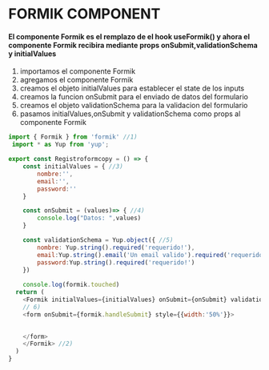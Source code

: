 # FORMIK COMPONENT

#### El componente Formik es el remplazo de el hook useFormik() y ahora el componente Formik recibira mediante props onSubmit,validationSchema y initialValues

<ol>
    <li>importamos el componente Formik</li>
    <li>agregamos el componente Formik</li>
    <li>creamos el objeto initialValues para establecer el state de los inputs</li>
    <li>creamos la funcion onSubmit para el enviado de datos del formulario</li>
    <li>creamos el objeto validationSchema para la validacion del formulario</li>
    <li>pasamos initialValues,onSubmit y validationSchema como props al componente Formik</li>
</ol>

```js
import { Formik } from 'formik' //1)
 import * as Yup from 'yup';

export const Registroformcopy = () => {
    const initialValues = { //3)
        nombre:'',
        email:'',
        password:''
    }

    const onSubmit = (values)=> { //4)
        console.log("Datos: ",values)
    }

    const validationSchema = Yup.object({ //5)
        nombre: Yup.string().required('requerido!'),
        email:Yup.string().email('Un email valido').required('requerido!'),
        password:Yup.string().required('requerido!')
    })
    
    console.log(formik.touched)
  return (
    <Formik initialValues={initialValues} onSubmit={onSubmit} validationSchema={validationSchema}> 
    // 6)
    <form onSubmit={formik.handleSubmit} style={{width:'50%'}}>
       

    </form>
    </Formik> //2)
  )
}

```